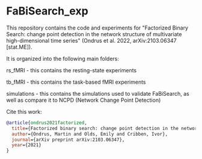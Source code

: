 # FaBiSearch_exp

This repository contains the code and experiments for "Factorized Binary Search: change point detection in the network structure of multivariate high-dimensional time series" (Ondrus et al. 2022, 	arXiv:2103.06347 [stat.ME]).

It is organized into the following main folders:

rs_fMRI - this contains the resting-state experiments

tb_fMRI - this contains the task-based fMRI experiments

simulations - this contains the simulations used to validate FaBiSearch, as well as compare it to NCPD (Network Change Point Detection)

Cite this work:

```bibtex
@article{ondrus2021factorized,
  title={Factorized binary search: change point detection in the network structure of multivariate high-dimensional time series},
  author={Ondrus, Martin and Olds, Emily and Cribben, Ivor},
  journal={arXiv preprint arXiv:2103.06347},
  year={2021}
}
```

